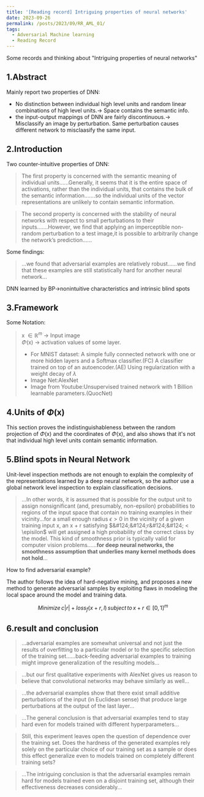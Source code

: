 ```yaml
---
title: '[Reading record] Intriguing properties of neural networks'
date: 2023-09-26
permalink: /posts/2023/09/RR_AML_01/
tags:
  - Adversarial Machine learning
  - Reading Record
---
```



Some records and thinking about "Intriguing properties of neural networks"

1.Abstract
------
Mainly report two properties of DNN:
- No distinction between individual high level units and random linear combinations of high level units.-> Space contains the semantic info.
- the input-output mappings of DNN are fairly discontinuous.-> Misclassify an image by perturbation. Same perturbation causes different network to misclaasify the same input.

2.Introduction
------
Two counter-intuitive properties of DNN:
> The first property is concerned with the semantic meaning of individual units......Generally, it seems that it is the entire space of activations, rather than the individual units, that contains the bulk of the semantic information.......so the individual units of the vector representations are unlikely to contain semantic information. 


> The second property is concerned with the stability of neural networks with respect to small perturbations to their inputs.......However, we find that applying an imperceptible non-random perturbation to a test image,it is possible to arbitrarily change the network’s prediction......

Some findings:
> ...we found that adversarial examples are relatively robust......we find that these examples are still statistically hard for another neural network...

DNN learned by BP->nonintuitive characteristics and intrinsic blind spots


3.Framework
------
Some Notation:
> x $\in \mathbb{R}^m$ -> Input image <br/>
>  $\Phi$(x)        ->     activation values of some layer.
> - For MNIST dataset: A simple fully connected network with one or more hidden layers and a Softmax classifier.(FC) A classifier trained on top of an autoencoder.(AE) Using regularization with a weight decay of $\lambda$
> - Image Net:AlexNet
> - Image from Youtube:Unsupervised trained network with 1 Billion learnable parameters.(QuocNet)


4.Units of $\Phi$(x)
------
This section proves the indistinguishableness between the random projection of $\Phi$(x) and the coordinates of $\Phi$(x), and also shows that it's not that individual high level units contain semantic information.


5.Blind spots in Neural Network
------
Unit-level inspection methods are not enough to explain the complexity of the representations learned by a deep neural network, so the author use a global network level inspection to explain classification decisions.

> ...In other words, it is assumed that is possible for the output unit to assign nonsignificant (and, presumably, non-epsilon) probabilities to regions of the input space that contain no training examples in their vicinity...for a small enough radius $\epsilon>0$ in the vicinity of a given training input x, an x + r satisfying $&#124;&#124;r&#124;&#124; < \episilon$ will get assigned a high probability of the correct class by the model. This kind of smoothness prior is typically valid for computer vision problems......**for deep neural networks, the smoothness assumption that underlies many kernel methods does not hold**...

How to find adversarial example?

The author follows the idea of hard-negative mining, and proposes a new method to generate adversarial samples by exploiting flaws in modeling the local space around the model and training data.

$$Minimize{\,}c|r| + loss_f(x+r,l) {\,}subject{\,} to {\,}x+r \in [0,1]^m $$


6.result and conclusion
------
> ...adversarial examples are somewhat universal and not just the results of overfitting to a particular model or to the specific selection of the training set......back-feeding adversarial examples to training might improve generalization of the resulting models...

> ...but our first qualitative experiments with AlexNet gives us reason to believe that convolutional networks may behave similarly as well...

> ...the adversarial examples show that there exist small additive perturbations of the input (in Euclidean sense) that produce large perturbations at the output of the last layer...

> ...The general conclusion is that adversarial examples tend to stay hard even for models trained with different hyperparameters...

>Still, this experiment leaves open the question of dependence over the training set. Does the hardness of the generated examples rely solely on the particular choice of our training set as a sample or does this effect generalize even to models trained on completely different training sets?

>...The intriguing conclusion is that the adversarial examples remain hard for models trained even on a disjoint training set, although their effectiveness decreases considerably...




